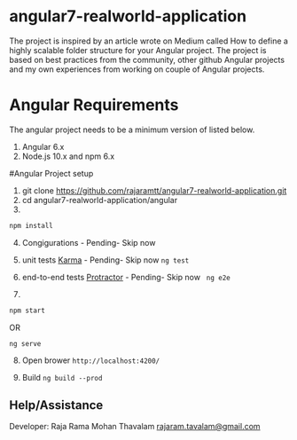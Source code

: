# angular7-realworld-application

The project is inspired by an article  wrote on Medium called How to define a highly scalable folder structure for your Angular project. The project is based on best practices from the community, other github Angular projects and my own experiences from working on couple of Angular projects.

# Angular Requirements

The angular project needs to be a minimum version of listed below.

1. Angular 6.x 
2. Node.js 10.x and npm 6.x

#Angular Project setup

1. git clone https://github.com/rajaramtt/angular7-realworld-application.git
2. cd angular7-realworld-application/angular
3. 
```sh
npm install
```
4. Congigurations - Pending- Skip now

5. unit tests [Karma](https://karma-runner.github.io) - Pending- Skip now
`ng test`

6.  end-to-end tests [Protractor](http://www.protractortest.org/) - Pending- Skip now
` ng e2e`

7. 
```sh
npm start 
```
OR

`ng serve`

8. Open brower `http://localhost:4200/`

9. Build 
`ng build --prod`

## Help/Assistance

Developer: Raja Rama Mohan Thavalam <rajaram.tavalam@gmail.com>  